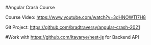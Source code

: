 #Angular Crash Course

Course Video:
https://www.youtube.com/watch?v=3dHNOWTI7H8

Git Project:
https://github.com/bradtraversy/angular-crash-2021

#Work with https://github.com/itayarye/nest-js for Backend API
